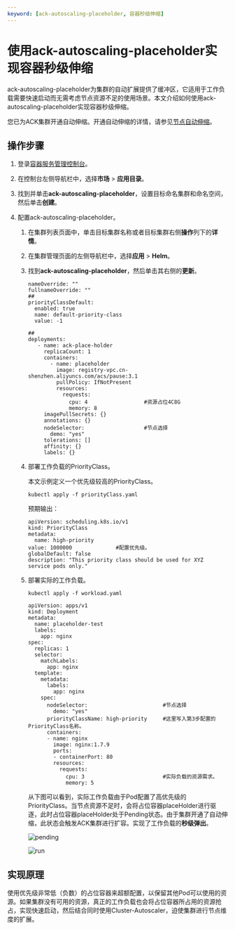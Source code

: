 ```yaml
---
keyword: [ack-autoscaling-placeholder, 容器秒级伸缩]
---
```


# 使用ack-autoscaling-placeholder实现容器秒级伸缩

ack-autoscaling-placeholder为集群的自动扩展提供了缓冲区，它适用于工作负载需要快速启动而无需考虑节点资源不足的使用场景。本文介绍如何使用ack-autoscaling-placeholder实现容器秒级伸缩。

您已为ACK集群开通自动伸缩。开通自动伸缩的详情，请参见[节点自动伸缩](/intl.zh-CN/Kubernetes集群用户指南/弹性伸缩/节点自动伸缩.md)。

## 操作步骤

1.  登录[容器服务管理控制台](https://cs.console.aliyun.com)。

2.  在控制台左侧导航栏中，选择**市场** \> **应用目录**。

3.  找到并单击**ack-autoscaling-placeholder**，设置目标命名集群和命名空间，然后单击**创建**。

4.  配置ack-autoscaling-placeholder。

    1.  在集群列表页面中，单击目标集群名称或者目标集群右侧**操作**列下的**详情**。

    2.  在集群管理页面的左侧导航栏中，选择**应用** \> **Helm**。

    3.  找到**ack-autoscaling-placeholder**，然后单击其右侧的**更新**。

        ```
        nameOverride: ""
        fullnameOverride: ""
        ##
        priorityClassDefault:
          enabled: true
          name: default-priority-class
          value: -1
        
        ##
        deployments:
           - name: ack-place-holder
             replicaCount: 1
             containers:
               - name: placeholder
                 image: registry-vpc.cn-shenzhen.aliyuncs.com/acs/pause:3.1
                 pullPolicy: IfNotPresent
                 resources:
                   requests:
                     cpu: 4                  #资源占位4C8G
                     memory: 8               
             imagePullSecrets: {}
             annotations: {}
             nodeSelector:                   #节点选择
               demo: "yes"  
             tolerations: []
             affinity: {}
             labels: {}
        ```

    4.  部署工作负载的PriorityClass。

        本文示例定义一个优先级较高的PriorityClass。

        ```
        kubectl apply -f priorityClass.yaml
        ```

        预期输出：

        ```
        apiVersion: scheduling.k8s.io/v1
        kind: PriorityClass
        metadata:
          name: high-priority
        value: 1000000              #配置优先级。
        globalDefault: false
        description: "This priority class should be used for XYZ service pods only."
        ```

    5.  部署实际的工作负载。

        ```
        kubectl apply -f workload.yaml
        ```

        ```
        apiVersion: apps/v1 
        kind: Deployment
        metadata:
          name: placeholder-test
          labels:
            app: nginx
        spec:
          replicas: 1
          selector:
            matchLabels:
              app: nginx
          template:
            metadata:
              labels:
                app: nginx
            spec:
              nodeSelector:                        #节点选择
                demo: "yes"
              priorityClassName: high-priority     #这里写入第3步配置的PriorityClass名称。
              containers:
              - name: nginx
                image: nginx:1.7.9 
                ports:
                - containerPort: 80
                resources:       
                  requests:      
                    cpu: 3                         #实际负载的资源需求。
                    memory: 5
        ```

        从下图可以看到，实际工作负载由于Pod配置了高优先级的PriorityClass。当节点资源不足时，会将占位容器placeHolder进行驱逐，此时占位容器placeHolder处于Pending状态。由于集群开通了自动伸缩，此状态会触发ACK集群进行扩容。实现了工作负载的**秒级弹出**。

        ![pending](https://static-aliyun-doc.oss-accelerate.aliyuncs.com/assets/img/zh-CN/8102021061/p170802.png)

        ![run](https://static-aliyun-doc.oss-accelerate.aliyuncs.com/assets/img/zh-CN/9102021061/p170803.png)


## 实现原理

使用优先级非常低（负数）的占位容器来超额配置，以保留其他Pod可以使用的资源。如果集群没有可用的资源，真正的工作负载也会将占位容器所占用的资源抢占，实现快速启动，然后结合同时使用Cluster-Autoscaler，迫使集群进行节点维度的扩展。

